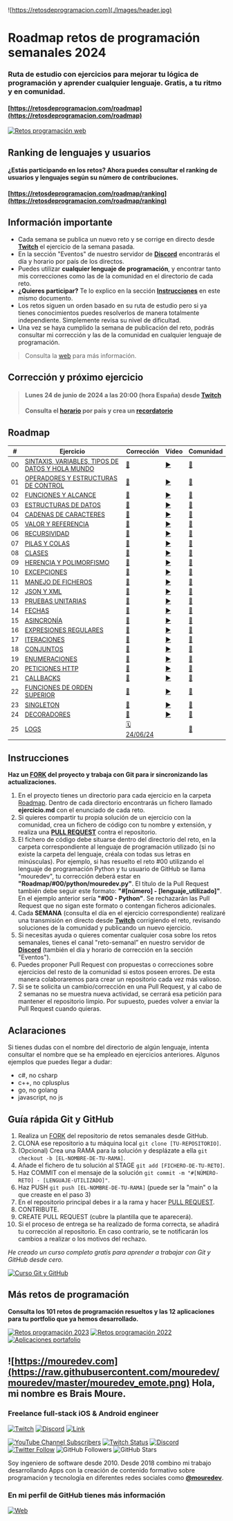 ![https://retosdeprogramacion.com](./Images/header.jpg)

# Roadmap retos de programación semanales 2024


### Ruta de estudio con ejercicios para mejorar tu lógica de programación y aprender cualquier lenguaje. Gratis, a tu ritmo y en comunidad.

#### [https://retosdeprogramacion.com/roadmap](https://retosdeprogramacion.com/roadmap)
[![Retos programación web](https://img.shields.io/github/stars/mouredev/retos-programacion-web?label=Web%20Retos%20Programación&style=social)](https://github.com/mouredev/retos-programacion-web)

## Ranking de lenguajes y usuarios

#### ¿Estás participando en los retos? Ahora puedes consultar el ranking de usuarios y lenguajes según su número de contribuciones.

#### [https://retosdeprogramacion.com/roadmap/ranking](https://retosdeprogramacion.com/roadmap/ranking)

## Información importante

* Cada semana se publica un nuevo reto y se corrige en directo desde **[Twitch](https://twitch.tv/mouredev)** el ejercicio de la semana pasada.
* En la sección "Eventos" de nuestro servidor de **[Discord](https://discord.gg/mouredev)** encontrarás el día y horario por país de los directos.
* Puedes utilizar **cualquier lenguaje de programación**, y encontrar tanto mis correcciones como las de la comunidad en el directorio de cada reto.
* **¿Quieres participar?** Te lo explico en la sección **[Instrucciones](https://github.com/mouredev/roadmap-retos-programacion#instrucciones)** en este mismo documento.
* Los retos siguen un orden basado en su ruta de estudio pero si ya tienes conocimientos puedes resolverlos de manera totalmente independiente. Simplemente revisa su nivel de dificultad.
* Una vez se haya cumplido la semana de publicación del reto, podrás consultar mi corrección y las de la comunidad en cualquier lenguaje de programación.

> Consulta la [web](https://retosdeprogramacion.com/roadmap) para más información.

## Corrección y próximo ejercicio

> #### Lunes 24 de junio de 2024 a las 20:00 (hora España) desde **[Twitch](https://twitch.tv/mouredev)**
> #### Consulta el **[horario](https://discord.gg/EWMJPcUq?event=1249918242370355262)** por país y crea un **[recordatorio](https://discord.gg/EWMJPcUq?event=1249918242370355262)**

## Roadmap

| # | Ejercicio | Corrección | Vídeo | Comunidad |
|---|-----------|------------|-------|-----------|
|00|[SINTAXIS, VARIABLES, TIPOS DE DATOS Y HOLA MUNDO](./Roadmap/00%20-%20SINTAXIS,%20VARIABLES,%20TIPOS%20DE%20DATOS%20Y%20HOLA%20MUNDO/ejercicio.md)|[📝](./Roadmap/00%20-%20SINTAXIS,%20VARIABLES,%20TIPOS%20DE%20DATOS%20Y%20HOLA%20MUNDO/python/mouredev.py)|[▶️](https://youtu.be/gEIBJ7rmLa0)|[👥](./Roadmap/00%20-%20SINTAXIS,%20VARIABLES,%20TIPOS%20DE%20DATOS%20Y%20HOLA%20MUNDO/)
|01|[OPERADORES Y ESTRUCTURAS DE CONTROL](./Roadmap/01%20-%20OPERADORES%20Y%20ESTRUCTURAS%20DE%20CONTROL/ejercicio.md)|[📝](./Roadmap/01%20-%20OPERADORES%20Y%20ESTRUCTURAS%20DE%20CONTROL/python/mouredev.py)|[▶️](https://youtu.be/DLSGCh9jdes)|[👥](./Roadmap/01%20-%20OPERADORES%20Y%20ESTRUCTURAS%20DE%20CONTROL/)
|02|[FUNCIONES Y ALCANCE](./Roadmap/02%20-%20FUNCIONES%20Y%20ALCANCE/ejercicio.md)|[📝](./Roadmap/02%20-%20FUNCIONES%20Y%20ALCANCE/python/mouredev.py)|[▶️](https://youtu.be/auxClgiX6UM)|[👥](./Roadmap/02%20-%20FUNCIONES%20Y%20ALCANCE/)
|03|[ESTRUCTURAS DE DATOS](./Roadmap/03%20-%20ESTRUCTURAS%20DE%20DATOS/ejercicio.md)|[📝](./Roadmap/03%20-%20ESTRUCTURAS%20DE%20DATOS/python/mouredev.py)|[▶️](https://youtu.be/brxtPtUbU7M)|[👥](./Roadmap/03%20-%20ESTRUCTURAS%20DE%20DATOS/)
|04|[CADENAS DE CARACTERES](./Roadmap/04%20-%20CADENAS%20DE%20CARACTERES/ejercicio.md)|[📝](./Roadmap/04%20-%20CADENAS%20DE%20CARACTERES/python/mouredev.py)|[▶️](https://youtu.be/CKzY7nHwulA)|[👥](./Roadmap/04%20-%20CADENAS%20DE%20CARACTERES/)
|05|[VALOR Y REFERENCIA](./Roadmap/05%20-%20VALOR%20Y%20REFERENCIA/ejercicio.md)|[📝](./Roadmap/05%20-%20VALOR%20Y%20REFERENCIA/python/mouredev.py)|[▶️](https://youtu.be/P2OQDT9Wrb0)|[👥](./Roadmap/05%20-%20VALOR%20Y%20REFERENCIA/)
|06|[RECURSIVIDAD](./Roadmap/06%20-%20RECURSIVIDAD/ejercicio.md)|[📝](./Roadmap/06%20-%20RECURSIVIDAD/python/mouredev.py)|[▶️](https://youtu.be/nTfDkLRrYiM)|[👥](./Roadmap/06%20-%20RECURSIVIDAD/)
|07|[PILAS Y COLAS](./Roadmap/07%20-%20PILAS%20Y%20COLAS/ejercicio.md)|[📝](./Roadmap/07%20-%20PILAS%20Y%20COLAS/python/mouredev.py)|[▶️](https://youtu.be/cBeRWS2X0CA)|[👥](./Roadmap/07%20-%20PILAS%20Y%20COLAS/)
|08|[CLASES](./Roadmap/08%20-%20CLASES/ejercicio.md)|[📝](./Roadmap/08%20-%20CLASES/python/mouredev.py)|[▶️](https://youtu.be/W4tv8WUbum4)|[👥](./Roadmap/08%20-%20CLASES/)
|09|[HERENCIA Y POLIMORFISMO](./Roadmap/09%20-%20HERENCIA/ejercicio.md)|[📝](./Roadmap/09%20-%20HERENCIA/python/mouredev.py)|[▶️](https://youtu.be/PVBs5PWjedA)|[👥](./Roadmap/09%20-%20HERENCIA/)
|10|[EXCEPCIONES](./Roadmap/10%20-%20EXCEPCIONES/ejercicio.md)|[📝](./Roadmap/10%20-%20EXCEPCIONES/python/mouredev.py)|[▶️](https://youtu.be/mfOzfj-BrQo)|[👥](./Roadmap/10%20-%20EXCEPCIONES/)
|11|[MANEJO DE FICHEROS](./Roadmap/11%20-%20MANEJO%20DE%20FICHEROS/ejercicio.md)|[📝](./Roadmap/11%20-%20MANEJO%20DE%20FICHEROS/python/mouredev.py)|[▶️](https://youtu.be/Bsiay2nax4Y)|[👥](./Roadmap/11%20-%20MANEJO%20DE%20FICHEROS/)
|12|[JSON Y XML](./Roadmap/12%20-%20JSON%20Y%20XML/ejercicio.md)|[📝](./Roadmap/12%20-%20JSON%20Y%20XML/python/mouredev.py)|[▶️](https://youtu.be/OwStihBItEg)|[👥](./Roadmap/12%20-%20JSON%20Y%20XML/)
|13|[PRUEBAS UNITARIAS](./Roadmap/13%20-%20PRUEBAS%20UNITARIAS/ejercicio.md)|[📝](./Roadmap/13%20-%20PRUEBAS%20UNITARIAS/python/mouredev.py)|[▶️](https://youtu.be/3WFQ2grp0h0)|[👥](./Roadmap/13%20-%20PRUEBAS%20UNITARIAS/)
|14|[FECHAS](./Roadmap/14%20-%20FECHAS/ejercicio.md)|[📝](./Roadmap/14%20-%20FECHAS/python/mouredev.py)|[▶️](https://youtu.be/EQIAhF7NNMI)|[👥](./Roadmap/14%20-%20FECHAS/)
|15|[ASINCRONÍA](./Roadmap/15%20-%20ASINCRONÍA/ejercicio.md)|[📝](./Roadmap/15%20-%20ASINCRONÍA/python/mouredev.py)|[▶️](https://youtu.be/YA8Ssd3AUwA)|[👥](./Roadmap/15%20-%20ASINCRONÍA/)
|16|[EXPRESIONES REGULARES](./Roadmap/16%20-%20EXPRESIONES%20REGULARES/ejercicio.md)|[📝](./Roadmap/16%20-%20EXPRESIONES%20REGULARES/python/mouredev.py)|[▶️](https://youtu.be/0L7IfEF19ow)|[👥](./Roadmap/16%20-%20EXPRESIONES%20REGULARES/)
|17|[ITERACIONES](./Roadmap/17%20-%20ITERACIONES/ejercicio.md)|[📝](./Roadmap/17%20-%20ITERACIONES/python/mouredev.py)|[▶️](https://youtu.be/X1ROaPH_ci8)|[👥](./Roadmap/17%20-%20ITERACIONES/)
|18|[CONJUNTOS](./Roadmap/18%20-%20CONJUNTOS/ejercicio.md)|[📝](./Roadmap/18%20-%20CONJUNTOS/python/mouredev.py)|[▶️](https://youtu.be/0auuM4GROVA)|[👥](./Roadmap/18%20-%20CONJUNTOS/)
|19|[ENUMERACIONES](./Roadmap/19%20-%20ENUMERACIONES/ejercicio.md)|[📝](./Roadmap/19%20-%20ENUMERACIONES/python/mouredev.py)|[▶️](https://youtu.be/0auuM4GROVA)|[👥](./Roadmap/19%20-%20ENUMERACIONES/)
|20|[PETICIONES HTTP](./Roadmap/20%20-%20PETICIONES%20HTTP/ejercicio.md)|[📝](./Roadmap/20%20-%20PETICIONES%20HTTP/python/mouredev.py)|[▶️](https://youtu.be/-pYMoPYSkgM)|[👥](./Roadmap/20%20-%20PETICIONES%20HTTP/)
|21|[CALLBACKS](./Roadmap/21%20-%20CALLBACKS/ejercicio.md)|[📝](./Roadmap/21%20-%20CALLBACKS/python/mouredev.py)|[▶️](https://youtu.be/tqQo9SjJFlY)|[👥](./Roadmap/21%20-%20CALLBACKS/)
|22|[FUNCIONES DE ORDEN SUPERIOR](./Roadmap/22%20-%20FUNCIONES%20DE%20ORDEN%20SUPERIOR/ejercicio.md)|[📝](./Roadmap/22%20-%20FUNCIONES%20DE%20ORDEN%20SUPERIOR/python/mouredev.py)|[▶️](https://youtu.be/ABniGtbqAXk)|[👥](./Roadmap/22%20-%20FUNCIONES%20DE%20ORDEN%20SUPERIOR/)
|23|[SINGLETON](./Roadmap/23%20-%20SINGLETON/ejercicio.md)|[📝](./Roadmap/23%20-%20SINGLETON/python/mouredev.py)|[▶️](https://youtu.be/cOIcFo_w9hA)|[👥](./Roadmap/23%20-%20SINGLETON/)
|24|[DECORADORES](./Roadmap/24%20-%20DECORADORES/ejercicio.md)|[📝](./Roadmap/24%20-%20DECORADORES/python/mouredev.py)|[▶️](https://youtu.be/jxJOjg7gPG4)|[👥](./Roadmap/24%20-%20DECORADORES/)
|25|[LOGS](./Roadmap/25%20-%20LOGS/ejercicio.md)|[🗓️ 24/06/24](https://discord.gg/EWMJPcUq?event=1249918242370355262)||[👥](./Roadmap/25%20-%20LOGS/)

## Instrucciones

**Haz un [FORK](https://github.com/mouredev/roadmap-retos-programacion/fork) del proyecto y trabaja con Git para ir sincronizando las actualizaciones.**

1. En el proyecto tienes un directorio para cada ejercicio en la carpeta [Roadmap](./Roadmap). Dentro de cada directorio encontrarás un fichero llamado **ejercicio.md** con el enunciado de cada reto.
2. Si quieres compartir tu propia solución de un ejercicio con la comunidad, crea un fichero de código con tu nombre y extensión, y realiza una [**PULL REQUEST**](https://docs.github.com/es/pull-requests/collaborating-with-pull-requests/proposing-changes-to-your-work-with-pull-requests/creating-a-pull-request) contra el repositorio.
3. El fichero de código debe situarse dentro del directorio del reto, en la carpeta correspondiente al lenguaje de programación utilizado (si no existe la carpeta del lenguaje, créala con todas sus letras en minúsculas). Por ejemplo, si has resuelto el reto #00 utilizando el lenguaje de programación Python y tu usuario de GitHub se llama "mouredev", tu corrección deberá estar en **"Roadmap/#00/python/mouredev.py"**. El título de la Pull Request también debe seguir este formato: **"#[número] - [lenguaje_utilizado]"**. En el ejemplo anterior sería **"#00 - Python"**. Se rechazarán las Pull Request que no sigan este formato o contengan ficheros adicionales.
4. Cada **SEMANA** (consulta el día en el ejercicio correspondiente) realizaré una transmisión en directo desde **[Twitch](https://twitch.tv/mouredev)** corrigiendo el reto, revisando soluciones de la comunidad y publicando un nuevo ejercicio.
5. Si necesitas ayuda o quieres comentar cualquier cosa sobre los retos semanales, tienes el canal "reto-semanal” en nuestro servidor de **[Discord](https://discord.gg/mouredev)** (también el día y horario de corrección en la sección "Eventos").
6. Puedes proponer Pull Request con propuestas o correcciones sobre ejercicios del resto de la comunidad si estos poseen errores. De esta manera colaboraremos para crear un repositorio cada vez más valioso.
7. Si se te solicita un cambio/corrección en una Pull Request, y al cabo de 2 semanas no se muestra nueva actividad, se cerrará esa petición para mantener el repositorio limpio. Por supuesto, puedes volver a enviar la Pull Request cuando quieras.

## Aclaraciones

Si tienes dudas con el nombre del directorio de algún lenguaje, intenta consultar el nombre que se ha empleado en ejercicios anteriores. Algunos ejemplos que puedes llegar a dudar:
    
* c#, no csharp
* c++, no cplusplus
* go, no golang
* javascript, no js

## Guía rápida Git y GitHub

1. Realiza un [FORK](https://github.com/mouredev/roadmap-retos-programacion/fork) del repositorio de retos semanales desde GitHub.
2. CLONA ese repositorio a tu máquina local `git clone [TU-REPOSITORIO]`.
3. (Opcional) Crea una RAMA para la solución y desplázate a ella `git checkout -b [EL-NOMBRE-DE-TU-RAMA]`.
4. Añade el fichero de tu solución al STAGE `git add [FICHERO-DE-TU-RETO]`.
5. Haz COMMIT con el mensaje de la solución `git commit -m "#[NÚMERO-RETO] - [LENGUAJE-UTILIZADO]"`.
6. Haz PUSH `git push [EL-NOMBRE-DE-TU-RAMA]` (puede ser la "main" o la que creaste en el paso 3)
7. En el repositorio principal debes ir a la rama y hacer [PULL REQUEST](https://docs.github.com/es/pull-requests/collaborating-with-pull-requests/proposing-changes-to-your-work-with-pull-requests/creating-a-pull-request).
8. CONTRIBUTE.
9. CREATE PULL REQUEST (cubre la plantilla que te aparecerá).
10. Si el proceso de entrega se ha realizado de forma correcta, se añadirá tu corrección al repositorio. En caso contrario, se te notificarán los cambios a realizar o los motivos del rechazo.

*He creado un curso completo gratis para aprender a trabajar con Git y GitHub desde cero.*

[![Curso Git y GitHub](https://img.shields.io/github/stars/mouredev/hello-git?label=Curso%20Git%20GitHub&style=social)](https://github.com/mouredev/hello-git)

## Más retos de programación

**Consulta los 101 retos de programación resueltos y las 12 aplicaciones para tu portfolio que ya hemos desarrollado.**

[![Retos programación 2023](https://img.shields.io/github/stars/mouredev/retos-programacion-2023?label=Retos%20Programación%202023&style=social)](https://github.com/mouredev/retos-programacion-2023)
[![Retos programación 2022](https://img.shields.io/github/stars/mouredev/Weekly-Challenge-2022-Kotlin?label=Retos%20Semanales%202022&style=social)](https://github.com/mouredev/Weekly-Challenge-2022-Kotlin)
[![Aplicaciones portafolio](https://img.shields.io/github/stars/mouredev/Monthly-App-Challenge-2022?label=Aplicaciones%20portafolio&style=social)](https://github.com/mouredev/Monthly-App-Challenge-2022)

## ![https://mouredev.com](https://raw.githubusercontent.com/mouredev/mouredev/master/mouredev_emote.png) Hola, mi nombre es Brais Moure.
### Freelance full-stack iOS & Android engineer

[![Twitch](https://img.shields.io/badge/Twitch-Retos_en_directo-9146FF?style=for-the-badge&logo=twitch&logoColor=white&labelColor=101010)](https://twitch.tv/mouredev)
[![Discord](https://img.shields.io/badge/Discord-Chat_comunidad-5865F2?style=for-the-badge&logo=discord&logoColor=white&labelColor=101010)](https://mouredev.com/discord)
[![Link](https://img.shields.io/badge/Links_de_interés-moure.dev-39E09B?style=for-the-badge&logo=Linktree&logoColor=white&labelColor=101010)](https://moure.dev)

[![YouTube Channel Subscribers](https://img.shields.io/youtube/channel/subscribers/UCxPD7bsocoAMq8Dj18kmGyQ?style=social)](https://youtube.com/mouredevapps?sub_confirmation=1)
[![Twitch Status](https://img.shields.io/twitch/status/mouredev?style=social)](https://twitch.com/mouredev)
[![Discord](https://img.shields.io/discord/729672926432985098?style=social&label=Discord&logo=discord)](https://mouredev.com/discord)
[![Twitter Follow](https://img.shields.io/twitter/follow/mouredev?style=social)](https://twitter.com/mouredev)
![GitHub Followers](https://img.shields.io/github/followers/mouredev?style=social)
![GitHub Stars](https://img.shields.io/github/stars/mouredev?style=social)

Soy ingeniero de software desde 2010. Desde 2018 combino mi trabajo desarrollando Apps con la creación de contenido formativo sobre programación y tecnología en diferentes redes sociales como **[@mouredev](https://moure.dev)**.

### En mi perfil de GitHub tienes más información

[![Web](https://img.shields.io/badge/GitHub-MoureDev-14a1f0?style=for-the-badge&logo=github&logoColor=white&labelColor=101010)](https://github.com/mouredev)
